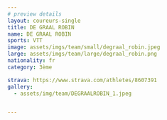 ```yaml
---
# preview details
layout: coureurs-single
title: DE GRAAL ROBIN
name: DE GRAAL ROBIN
sports: VTT
image: assets/imgs/team/small/degraal_robin.jpeg
large: assets/imgs/team/large/degraal_robin.png
nationality: fr
category: 3ème

strava: https://www.strava.com/athletes/8607391
gallery:
  - assets/img/team/DEGRAALROBIN_1.jpeg


---
```

